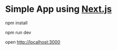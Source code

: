 # Simple App using [Next.js](https://nextjs.org/)

npm install

npm run dev 

open  [http://localhost:3000]("http://localhost:3000") 
